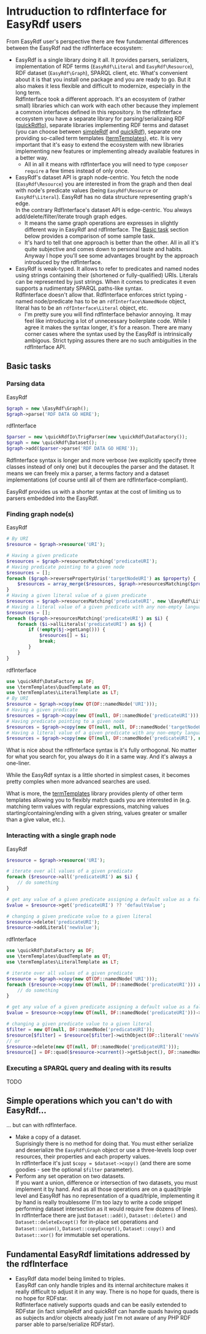 # Intruduction to rdfInterface for EasyRdf users

From EasyRdf user's perspective there are few fundamental differences between the EasyRdf nad the rdfInterface ecosystem:

* EasyRdf is a single library doing it all. It provides parsers, serializers, implementation of RDF terms (`EasyRdf\Literal` and `EasyRdf\Resource`), RDF dataset (`EasyRdf\Graph`), SPARQL client, etc.
  What's convenient about it is that you install one package and you are ready to go. But it also makes it less flexible and difficult to modernize, especially in the long term.  
  RdfInterface took a different approach. It's an ecosystem of (rather small) libraries which can work with each other because they implement a common interfaces defined in this repository.
  In the rdfInterface ecosystem you have a separate library for parsing/serializaing RDF ([quickRdfIo](https://github.com/sweetrdf/quickRdfIo)), separate libraries implementing RDF terms and dataset (you can choose between [simpleRdf](https://github.com/sweetrdf/simpleRdf) and [quickRdf](https://github.com/sweetrdf/quickRdf)), separate one providing so-called term templates ([termTemplates](https://github.com/sweetrdf/termTemplates)), etc. It is very important that it's easy to extend the ecosystem with new libraries implementing new features or implementing already available features in a better way.  
    *  All in all it means with rdfInterface you will need to type `composer require` a few times instead of only once.
* EasyRdf's dataset API is graph node-centric. You fetch the node (`EasyRdf\Resource`) you are interested in from the graph and then deal with node's predicate values (being `EasyRdf\Resource` or `EasyRdf\Literal`). EasyRdf has no data structure representing graph's edge.  
  In the contrary RdfInterface's dataset API is edge-centric. You always add/delete/filter/iterate trough graph edges.  
    * It means the same graph operations are expresses in slightly different way in EasyRdf and rdfInterface.
      The [Basic task](#basic-tasks) section below provides a comparison of some sample task.
    * It's hard to tell that one approach is better than the other. All in all it's quite subjective and comes down to personal taste and habits.
      Anyway I hope you'll see some advantages brought by the approach introduced by the rdfInterface.
* EasyRdf is weak-typed. It allows to refer to predicates and named nodes using strings containing their (shortened or fully-qualified) URIs.
  Literals can be represented by just strings.
  When it comes to predicates it even supports a rudimentaty SPARQL paths-like syntax.  
  RdfInterface doesn't allow that. RdfInterface enforces strict typing - named node/predicate has to be an `rdfInterface\NamedNode` object, literal has to be an `rdfInterface\Literal` object, etc.
    * I'm pretty sure you will find rdfInterface behavior annoying.
      It may feel like introducing a lot of unnecessary boilerplate code.
      While I agree it makes the syntax longer, it's for a reason.
      There are many corner cases where the syntax used by the EasyRdf is intrinsically ambigous.
      Strict typing assures there are no such ambiguities in the rdfInterface API.

## Basic tasks

### Parsing data

EasyRdf

```php
$graph = new \EasyRdf\Graph();
$graph->parse('RDF DATA GO HERE');
```

rdfInterface

```php
$parser = new \quickRdfIo\TrigParser(new \quickRdf\DataFactory());
$graph = new \quickRdf\Dataset();
$graph->add($parser->parse('RDF DATA GO HERE'));
```

RdfInterface syntax is longer and more verbose (we explicitly specify three classes instead of only one) but it decouples the parser and the dataset. It means we can freely mix a parser, a terms factory and a dataset implementations (of course until all of them are rdfInterface-compliant).

EasyRdf provides us with a shorter syntax at the cost of limiting us to parsers embedded into the EasyRdf.

### Finding graph node(s)

EasyRdf

```php
# By URI
$resource = $graph->resource('URI');

# Having a given predicate
$resources = $graph->resourcesMatching('predicateURI');
# Having predicate pointing to a given node
$resources = [];
foreach ($graph->reversePropertyUris('targetNodeURI') as $property) {
    $resources = array_merge($resources, $graph->resourcesMatching($property, $graph->resource('targetNodeURI')));
}
# Having a given literal value of a given predicate
$resources = $graph->resourcesMatching('predicateURI', new \EasyRdf\Literal('value'));
# Having a literal value of a given predicate with any non-empty language tag
$resources = [];
foreach ($graph->resourcesMatching('predicateURI') as $i) {
    foreach ($i->allLiterals('predicateURI') as $j) {
        if (!empty($j->getLang())) {
            $resources[] = $i;
            break;
        }
    }
}
```

rdfInterface
```php
use \quickRdf\DataFactory as DF;
use \termTemplates\QuadTemplate as QT;
use \termTemplates\LiteralTemplate as LT;
# By URI
$resource = $graph->copy(new QT(DF::namedNode('URI')));
# Having a given predicate
$resources = $graph->copy(new QT(null, DF::namedNode('predicateURI')));
# Having predicate pointing to a given node
$resources = $graph->copy(new QT(null, null, DF::namedNode('targetNodeURI')));
# Having a literal value of a given predicate with any non-empty language tag
$resources = $graph->copy(new QT(null, DF::namedNode('predicateURI'), new LT(null, LT::ANY, ''));
```

What is nice about the rdfInterface syntax is it's fully orthogonal. No matter for what you search for, you always do it in a same way. And it's always a one-liner.

While the EasyRdf syntax is a little shorted in simplest cases, it becomes pretty comples when more advanced searches are used.

What is more, the [termTemplates](https://github.com/sweetrdf/termTemplates) library provides plenty of other term templates allowing you to flexibly match quads you are interested in
(e.g. matching term values with regular expressions, matching values starting/containing/ending with a given string, values greater or smaller than a give value, etc.).

### Interacting with a single graph node

EasyRdf

```php
$resource = $graph->resource('URI');

# iterate over all values of a given predicate
foreach ($resource->all('predicateURI') as $i) {
    // do something
}

# get any value of a given predicate assigning a default value as a fallback
$value = $resource->get('predicateURI') ?? 'defaultValue';

# changing a given predicate value to a given literal
$resource->delete('predicateURI');
$resource->addLiteral('newValue');
```

rdfInterface

```php
use \quickRdf\DataFactory as DF;
use \termTemplates\QuadTemplate as QT;
use \termTemplates\LiteralTemplate as LT;

# iterate over all values of a given predicate
$resource = $graph->copy(new QT(DF::namedNode('URI')));
foreach ($resource->copy(new QT(null, DF::namedNode('predicateURI'))) as $i) {
    // do something
}

# get any value of a given predicate assigning a default value as a fallback
$value = $resource->copy(new QT(null, DF::namedNode('predicateURI')))->current() ?? 'defaultValue';

# changing a given predicate value to a given literal
$filter = new QT(null, DF::namedNode('predicateURI'));
$resource[$filter] = $resource[$filter]->withObject(DF::literal('newValue'));
// or
$resource->delete(new QT(null, DF::namedNode('predicateURI')));
$resource[] = DF::quad($resource->current()->getSubject(), DF::namedNode('predicateURI'), DF::literal('newValue'));
```

### Executing a SPARQL query and dealing with its results

TODO

## Simple operations which you can't do with EasyRdf...

... but can with rdfInterface.

* Make a copy of a dataset.\
  Suprisingly there is no method for doing that.
  You must either serialize and deserialize the `EasyRdf\Graph` object or use a three-levels loop over resources, their properties and each property values.\
  In rdfInterface it's just `$copy = $dataset->copy()` (and there are some goodies - see the optional `$filter` parameter).
* Perform any set operation on two datasets.\
  If you want a union, difference or intersection of two datasets, you must implement it by hand.
  And as all those operations are on a quad/triple level and EasyRdf has no representation of a quad/triple, implementing it by hand is really troublesome (I'm too lazy to write a code snippet performing dataset intersection as it would require few dozens of lines).\
  In rdfInterface there are just `Dataset::add()`, `Dataset::delete()` and `Dataset::deleteExcept()` for in-place set operations and `Dataset::union()`, `Dataset::copyExcept()`, `Dataset::copy()` and `Dataset::xor()` for immutable set operations.

## Fundamental EasyRdf limitations addressed by the rdfInterface

* EasyRdf data model being limited to triples.\
  EasyRdf can only handle triples and its internal architecture makes it really difficult to adjust it in any way.
  There is no hope for quads, there is no hope for RDFstar.\
  RdfInterface natively supports quads and can be easily extended to RDFstar (in fact simpleRdf and quickRdf can handle quads having quads as subjects and/or objects already just I'm not aware of any PHP RDF parser able to parse/serialize RDFstar).

